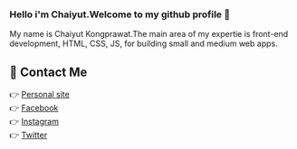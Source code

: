### Hello i'm Chaiyut.Welcome to my github profile 👋
My name is Chaiyut Kongprawat.The main area of my expertie is front-end development, HTML, CSS, JS, for building small and medium web apps.
## 💖 Contact Me
👉 [Personal site](https://chaiyutk.github.io/react-portfolio-benz/)<br>
👉 [Facebook](https://www.facebook.com/CkChaiyut)<br>
👉 [Instagram](https://www.instagram.com/_chaiyut_b/)<br>
👉 [Twitter](https://twitter.com/Xerox22735494)<br>
<!--
**ChaiyutK/ChaiyutK** is a ✨ _special_ ✨ repository because its `README.md` (this file) appears on your GitHub profile.
Here are some ideas to get you started:

- 🔭 I’m currently working on ...
- 🌱 I’m currently learning ...
- 👯 I’m looking to collaborate on ...
- 🤔 I’m looking for help with ...
- 💬 Ask me about ...
- 📫 How to reach me: ...
- 😄 Pronouns: ...
- ⚡ Fun fact: ...
-->

